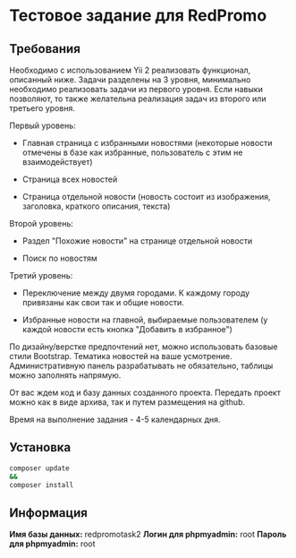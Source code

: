 # Тестовое задание для RedPromo

## Требования

Необходимо с использованием Yii 2 реализовать функционал, описанный ниже. Задачи разделены на 3 уровня, минимально необходимо реализовать задачи из первого уровня. Если навыки позволяют, то также желательна реализация задач из второго или третьего уровня.

Первый уровень:

- Главная страница с избранными новостями (некоторые новости отмечены в базе как избранные, пользователь с этим не взаимодействует)

- Страница всех новостей

- Страница отдельной новости (новость состоит из изображения, заголовка, краткого описания, текста)

Второй уровень:

- Раздел "Похожие новости" на странице отдельной новости

- Поиск по новостям

Третий уровень:

- Переключение между двумя городами. К каждому городу привязаны как свои так и общие новости.

- Избранные новости на главной, выбираемые пользователем (у каждой новости есть кнопка "Добавить в избранное")

По дизайну/верстке предпочтений нет, можно использовать базовые стили Bootstrap. Тематика новостей на ваше усмотрение. Административную панель разрабатывать не обязательно, таблицы можно заполнять напрямую.

От вас ждем код и базу данных созданного проекта. Передать проект можно как в виде архива, так и путем размещения на github.

Время на выполнение задания - 4-5 календарных дня.

## Установка

```sh
composer update
&&
composer install
```

## Информация

**Имя базы данных:** redpromotask2
**Логин для phpmyadmin:** root
**Пароль для phpmyadmin:** root